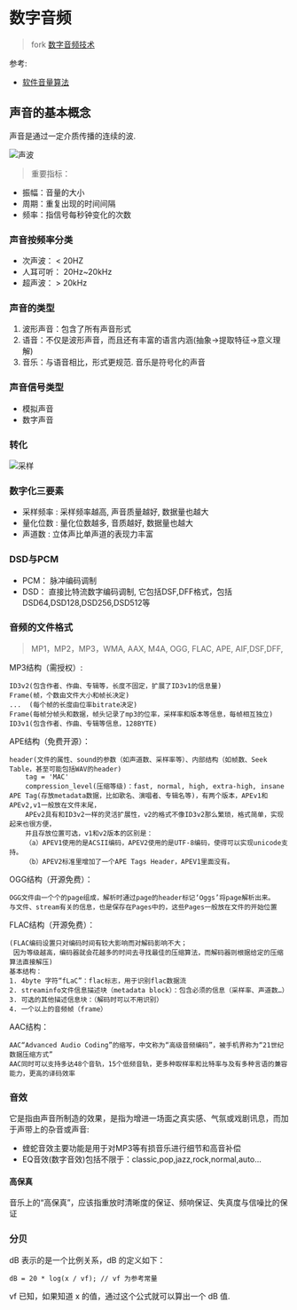 # 数字音频

> fork [数字音频技术](https://github.com/younghonor/study_note/blob/master/%E6%95%B0%E5%AD%97%E9%9F%B3%E9%A2%91%E6%8A%80%E6%9C%AF.md)

参考:
- [软件音量算法](https://github.com/rockcarry/ffplayer/wiki/%E8%BD%AF%E4%BB%B6%E9%9F%B3%E9%87%8F%E7%AE%97%E6%B3%95)

## 声音的基本概念
声音是通过一定介质传播的连续的波.

![声波](http://hi.csdn.net/attachment/201110/30/0_1319986905Byrt.gif)
> 重要指标：  
- 振幅：音量的大小  
- 周期：重复出现的时间间隔  
- 频率：指信号每秒钟变化的次数
### 声音按频率分类
- 次声波： < 20HZ
- 人耳可听： 20Hz~20kHz
- 超声波： > 20kHz

### 声音的类型
1. 波形声音：包含了所有声音形式
1. 语音：不仅是波形声音，而且还有丰富的语言内涵(抽象→提取特征→意义理解)
1. 音乐：与语音相比，形式更规范. 音乐是符号化的声音
### 声音信号类型
- 模拟声音  
- 数字声音
### 转化
![采样](http://hi.csdn.net/attachment/201110/30/0_1319987313ImZm.gif)

### 数字化三要素
- 采样频率 : 采样频率越高, 声音质量越好, 数据量也越大  
- 量化位数 : 量化位数越多, 音质越好, 数据量也越大  
- 声道数 : 立体声比单声道的表现力丰富

### DSD与PCM
- PCM： 脉冲编码调制
- DSD： 直接比特流数字编码调制, 它包括DSF,DFF格式，包括DSD64,DSD128,DSD256,DSD512等
### 音频的文件格式
> MP1，MP2，MP3，WMA, AAX, M4A, OGG, FLAC, APE, AIF,DSF,DFF,

MP3结构（需授权）:

	ID3v2(包含作者、作曲、专辑等，长度不固定，扩展了ID3v1的信息量)
	Frame(帧，个数由文件大小和帧长决定)
	...  (每个帧的长度由位率bitrate决定)
	Frame(每帧分帧头和数据，帧头记录了mp3的位率，采样率和版本等信息，每帧相互独立)
	ID3v1(包含作者、作曲、专辑等信息，128BYTE)

APE结构（免费开源）：
	
	header(文件的属性、sound的参数（如声道数、采样率等）、内部结构（如帧数、Seek Table，甚至可能包括WAV的header)
		tag = 'MAC'
    	compression_level(压缩等级)：fast, normal, high, extra-high, insane
	APE Tag(存放metadata数据，比如歌名、演唱者、专辑名等)，有两个版本，APEv1和APEv2,v1一般放在文件末尾，
		APEv2具有和ID3v2一样的灵活扩展性，v2的格式不像ID3v2那么繁琐，格式简单，实现起来也很方便，
		并且存放位置可选，v1和v2版本的区别是：
		（a）APEV1使用的是ACSII编码，APEV2使用的是UTF-8编码，使得可以实现unicode支持。
		（b）APEV2标准里增加了一个APE Tags Header，APEV1里面没有。

OGG结构（开源免费）：
	
	OGG文件由一个个的page组成，解析时通过page的header标记‘Oggs’将page解析出来。
	与文件、stream有关的信息，也是保存在Pages中的，这些Pages一般放在文件的开始位置

FLAC结构（开源免费）：

	(FLAC编码设置只对编码时间有较大影响而对解码影响不大；
	 因为等级越高，编码器就会花越多的时间去寻找最佳的压缩算法，而解码器则根据给定的压缩算法直接解压)
	基本结构：
	1. 4byte 字符“fLaC”：flac标志，用于识别flac数据流
	2. streaminfo文件信息描述块（metadata block）：包含必须的信息（采样率、声道数…）
	3. 可选的其他描述信息块：（解码时可以不用识别）
	4. 一个以上的音频帧（frame）

AAC结构：

	AAC“Advanced Audio Coding”的缩写，中文称为“高级音频编码”，被手机界称为“21世纪数据压缩方式”
	AAC同时可以支持多达48个音轨，15个低频音轨，更多种取样率和比特率与及有多种言语的兼容能力，更高的译码效率


### 音效
它是指由声音所制造的效果，是指为增进一场面之真实感、气氛或戏剧讯息，而加于声带上的杂音或声音:

- 蝰蛇音效主要功能是用于对MP3等有损音乐进行细节和高音补偿
- EQ音效(数字音效)包括不限于：classic,pop,jazz,rock,normal,auto...

#### 高保真
音乐上的“高保真”，应该指重放时清晰度的保证、频响保证、失真度与信噪比的保证

### 分贝
dB 表示的是一个比例关系，dB 的定义如下：
```
dB = 20 * log(x / vf); // vf 为参考常量
```
vf 已知，如果知道 x 的值，通过这个公式就可以算出一个 dB 值.
